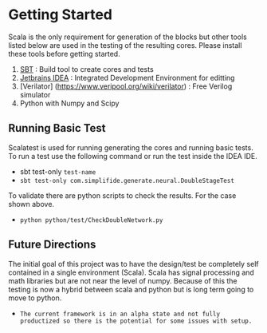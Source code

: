 # Getting Started

Scala is the only requirement for generation of the blocks but other tools listed below are used
in the testing of the resulting cores. Please install these tools before getting started.

1. [SBT](http://www.scala-sbt.org/) : Build tool to create cores and tests
1. [Jetbrains IDEA](https://www.jetbrains.com/idea/) : Integrated Development Environment for editting
1. [Verilator] (https://www.veripool.org/wiki/verilator) : Free Verilog simulator
1. Python with Numpy and Scipy


## Running Basic Test

Scalatest is used for running generating the cores and running basic tests. To run a test use the
following command or run the test inside the IDEA IDE. 

* sbt test-only `test-name`
* `sbt test-only com.simplifide.generate.neural.DoubleStageTest`

To validate there are python scripts to check the results. For the case shown above.  

* `python python/test/CheckDoubleNetwork.py`

## Future Directions

The initial goal of this project was to have the design/test be completely self contained in a single
environment (Scala). Scala has signal processing and math libraries but are not near the level of numpy. 
Because of this the testing is now a hybrid between scala and python but is long term going to move 
to python. 

* `The current framework is in an alpha state and not fully productized so there is the potential for some
issues with setup.` 

